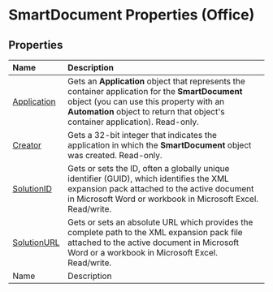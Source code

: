 
# SmartDocument Properties (Office)

## Properties



|**Name**|**Description**|
|:-----|:-----|
| [Application](e8685850-ac4b-e1df-2eae-71e8bfcef8ff.md)|Gets an  **Application** object that represents the container application for the **SmartDocument** object (you can use this property with an **Automation** object to return that object's container application). Read-only.|
| [Creator](e0928b40-f565-e063-83f4-f730c41ca77e.md)|Gets a 32-bit integer that indicates the application in which the  **SmartDocument** object was created. Read-only.|
| [SolutionID](e1eea0af-d951-a316-4b58-a65ffd280c89.md)|Gets or sets the ID, often a globally unique identifier (GUID), which identifies the XML expansion pack attached to the active document in Microsoft Word or workbook in Microsoft Excel. Read/write.|
| [SolutionURL](f4e8af50-9c14-bcc1-ef61-9af3a7c8c65d.md)|Gets or sets an absolute URL which provides the complete path to the XML expansion pack file attached to the active document in Microsoft Word or a workbook in Microsoft Excel. Read/write.|
|Name|Description|
